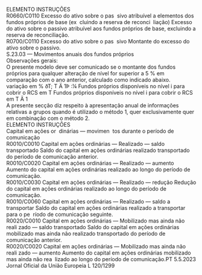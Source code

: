  
ELEMENTO  INSTRUÇÕES  
R0660/C0110  Excesso do ativo sobre o pas ­
sivo atribuível a elementos dos 
fundos próprios de base (ex ­
cluindo a reserva de reconci ­
liação)  Excesso do ativo sobre o passivo atribuível aos fundos próprios de base, excluindo 
a reserva de reconciliação.  
R0700/C0110  Excesso do ativo sobre o pas ­
sivo  Montante do excesso do ativo sobre o passivo.  
S.23.03 — Movimentos anuais dos fundos próprios  
Observações gerais:  
O presente modelo deve ser comunicado se o montante dos fundos próprios para qualquer alteração de nível for 
superior a 5 % em comparação com o ano anterior, calculado como indicado abaixo.  
variação em % ðT; T Ä  1Þ :¼  Fundos próprios disponíveis no nível i para cobrir o RCS em T 
Fundos próprios disponíveis no nível i para cobrir o RCS em T  Ä  1  
A presente secção diz respeito à apresentação anual de informações relativas a grupos quando é utilizado o método 1, 
quer exclusivamente quer em combinação com o método 2.  
ELEMENTO  INSTRUÇÕES  
Capital em ações or ­
dinárias — movimen ­
tos durante o período 
de comunicação  
R0010/C0010  Capital em ações ordinárias — 
Realizado — saldo transportado  Saldo do capital em ações ordinárias realizado transportado do período 
de comunicação anterior.  
R0010/C0020  Capital em ações ordinárias — 
Realizado — aumento  Aumento do capital em ações ordinárias realizado ao longo do período 
de comunicação.  
R0010/C0030  Capital em ações ordinárias — 
Realizado — redução  Redução do capital em ações ordinárias realizado ao longo do período de 
comunicação.  
R0010/C0060  Capital em ações ordinárias — 
Realizado — saldo a transportar  Saldo do capital em ações ordinárias realizado a transportar para o pe ­
ríodo de comunicação seguinte.  
R0020/C0010  Capital em ações ordinárias — 
Mobilizado mas ainda não reali ­
zado — saldo transportado  Saldo do capital em ações ordinárias mobilizado mas ainda não realizado 
transportado do período de comunicação anterior.  
R0020/C0020  Capital em ações ordinárias — 
Mobilizado mas ainda não reali ­
zado — aumento  Aumento do capital em ações ordinárias mobilizado mas ainda não rea ­
lizado ao longo do período de comunicação.PT  5.5.2023 Jornal Oficial da União Europeia L 120/1299